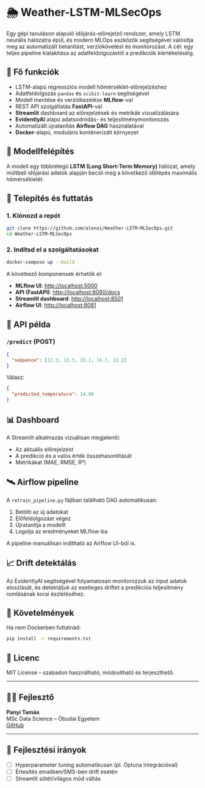 # 🌦️ Weather-LSTM-MLSecOps

Egy gépi tanuláson alapuló időjárás-előrejelző rendszer, amely LSTM neurális hálózatra épül, és modern MLOps eszközök segítségével valósítja meg az automatizált betanítást, verziókövetést és monitorozást. A cél: egy teljes pipeline kialakítása az adatfeldolgozástól a predikciók kiértékeléséig.

## 🔧 Fő funkciók

- LSTM-alapú regressziós modell hőmérséklet-előrejelzéshez
- Adatfeldolgozás `pandas` és `scikit-learn` segítségével
- Modell mentése és verziókezelése **MLflow**-val
- REST API szolgáltatás **FastAPI**-val
- **Streamlit** dashboard az előrejelzések és metrikák vizualizálására
- **EvidentlyAI** alapú adatsodródás- és teljesítménymonitorozás
- Automatizált újratanítás **Airflow DAG** használatával
- **Docker**-alapú, moduláris konténerizált környezet

## 🧠 Modellfelépítés

A modell egy többrétegű **LSTM (Long Short-Term Memory)** hálózat, amely múltbeli időjárási adatok alapján becsli meg a következő időlépés maximális hőmérsékletét.

## 🐳 Telepítés és futtatás

### 1. Klónozd a repót

```bash
git clone https://github.com/alenoi/Weather-LSTM-MLSecOps.git
cd Weather-LSTM-MLSecOps
```

### 2. Indítsd el a szolgáltatásokat

```bash
docker-compose up --build
```

A következő komponensek érhetők el:

- **MLflow UI**: [http://localhost:5000](http://localhost:5000)
- **API (FastAPI)**: [http://localhost:8080/docs](http://localhost:8080/docs)
- **Streamlit dashboard**: [http://localhost:8501](http://localhost:8501)
- **Airflow UI**: [http://localhost:8081](http://localhost:8081)

## 🔬 API példa

### `/predict` (POST)

```json
{
  "sequence": [12.3, 13.5, 15.1, 14.7, 13.2]
}
```

Válasz:
```json
{
  "predicted_temperature": 14.98
}
```

## 📊 Dashboard

A Streamlit alkalmazás vizuálisan megjeleníti:

- Az aktuális előrejelzést
- A predikció és a valós érték összehasonlítását
- Metrikákat (MAE, RMSE, R²)

## 🛰️ Airflow pipeline

A `retrain_pipeline.py` fájlban található DAG automatikusan:

1. Betölti az új adatokat  
2. Előfeldolgozást végez  
3. Újratanítja a modellt  
4. Logolja az eredményeket MLflow-ba  

A pipeline manuálisan indítható az Airflow UI-ból is.

## 📈 Drift detektálás

Az EvidentlyAI segítségével folyamatosan monitorozzuk az input adatok eloszlását, és detektáljuk az esetleges driftet a predikciós teljesítmény romlásának korai észleléséhez.

## 📜 Követelmények

Ha nem Dockerben futtatnád:

```bash
pip install -r requirements.txt
```

## 📝 Licenc

MIT License – szabadon használható, módosítható és terjeszthető.

---

## 👨‍💻 Fejlesztő

**Panyi Tamás**  
MSc Data Science – Óbudai Egyetem  
[GitHub](https://github.com/alenoi)

---

## 🎯 Fejlesztési irányok

- [ ] Hyperparameter tuning automatikusan (pl. Optuna integrációval)  
- [ ] Értesítés emailben/SMS-ben drift esetén  
- [ ] Streamlit sötét/világos mód váltás  
